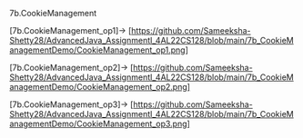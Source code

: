 7b.CookieManagement

[7b.CookieManagement_op1]-> [https://github.com/Sameeksha-Shetty28/AdvancedJava_AssignmentI_4AL22CS128/blob/main/7b_CookieManagementDemo/CookieManagement_op1.png]

[7b.CookieManagement_op2]-> [https://github.com/Sameeksha-Shetty28/AdvancedJava_AssignmentI_4AL22CS128/blob/main/7b_CookieManagementDemo/CookieManagement_op2.png]

[7b.CookieManagement_op3]-> [https://github.com/Sameeksha-Shetty28/AdvancedJava_AssignmentI_4AL22CS128/blob/main/7b_CookieManagementDemo/CookieManagement_op3.png]
